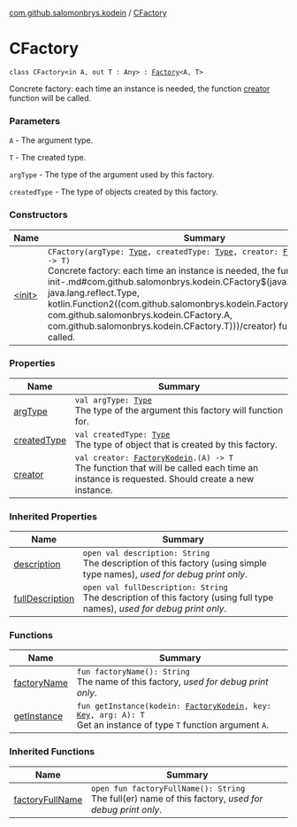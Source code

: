 [com.github.salomonbrys.kodein](../index.md) / [CFactory](.)

# CFactory

`class CFactory<in A, out T : Any> : `[`Factory`](../-factory/index.md)`<A, T>`

Concrete factory: each time an instance is needed, the function [creator](creator.md) function will be called.

### Parameters

`A` - The argument type.

`T` - The created type.

`argType` - The type of the argument used by this factory.

`createdType` - The type of objects created by this factory.

### Constructors

| Name | Summary |
|---|---|
| [&lt;init&gt;](-init-.md) | `CFactory(argType: `[`Type`](http://docs.oracle.com/javase/6/docs/api/java/lang/reflect/Type.html)`, createdType: `[`Type`](http://docs.oracle.com/javase/6/docs/api/java/lang/reflect/Type.html)`, creator: `[`FactoryKodein`](../-factory-kodein/index.md)`.(A) -> T)`<br>Concrete factory: each time an instance is needed, the function [creator](-init-.md#com.github.salomonbrys.kodein.CFactory$<init>(java.lang.reflect.Type, java.lang.reflect.Type, kotlin.Function2((com.github.salomonbrys.kodein.FactoryKodein, com.github.salomonbrys.kodein.CFactory.A, com.github.salomonbrys.kodein.CFactory.T)))/creator) function will be called. |

### Properties

| Name | Summary |
|---|---|
| [argType](arg-type.md) | `val argType: `[`Type`](http://docs.oracle.com/javase/6/docs/api/java/lang/reflect/Type.html)<br>The type of the argument this factory will function for. |
| [createdType](created-type.md) | `val createdType: `[`Type`](http://docs.oracle.com/javase/6/docs/api/java/lang/reflect/Type.html)<br>The type of object that is created by this factory. |
| [creator](creator.md) | `val creator: `[`FactoryKodein`](../-factory-kodein/index.md)`.(A) -> T`<br>The function that will be called each time an instance is requested. Should create a new instance. |

### Inherited Properties

| Name | Summary |
|---|---|
| [description](../-factory/description.md) | `open val description: String`<br>The description of this factory (using simple type names), *used for debug print only*. |
| [fullDescription](../-factory/full-description.md) | `open val fullDescription: String`<br>The description of this factory (using full type names), *used for debug print only*. |

### Functions

| Name | Summary |
|---|---|
| [factoryName](factory-name.md) | `fun factoryName(): String`<br>The name of this factory, *used for debug print only*. |
| [getInstance](get-instance.md) | `fun getInstance(kodein: `[`FactoryKodein`](../-factory-kodein/index.md)`, key: `[`Key`](../-kodein/-key/index.md)`, arg: A): T`<br>Get an instance of type `T` function argument `A`. |

### Inherited Functions

| Name | Summary |
|---|---|
| [factoryFullName](../-factory/factory-full-name.md) | `open fun factoryFullName(): String`<br>The full(er) name of this factory, *used for debug print only*. |
